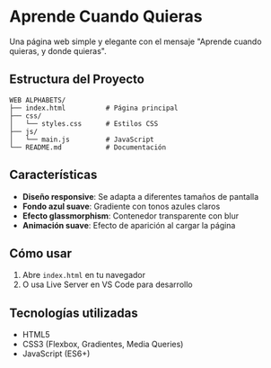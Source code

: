 # Aprende Cuando Quieras

Una página web simple y elegante con el mensaje "Aprende cuando quieras, y donde quieras".

## Estructura del Proyecto

```
WEB ALPHABETS/
├── index.html          # Página principal
├── css/
│   └── styles.css      # Estilos CSS
├── js/
│   └── main.js         # JavaScript
└── README.md           # Documentación
```

## Características

- **Diseño responsive**: Se adapta a diferentes tamaños de pantalla
- **Fondo azul suave**: Gradiente con tonos azules claros
- **Efecto glassmorphism**: Contenedor transparente con blur
- **Animación suave**: Efecto de aparición al cargar la página

## Cómo usar

1. Abre `index.html` en tu navegador
2. O usa Live Server en VS Code para desarrollo

## Tecnologías utilizadas

- HTML5
- CSS3 (Flexbox, Gradientes, Media Queries)
- JavaScript (ES6+) 
